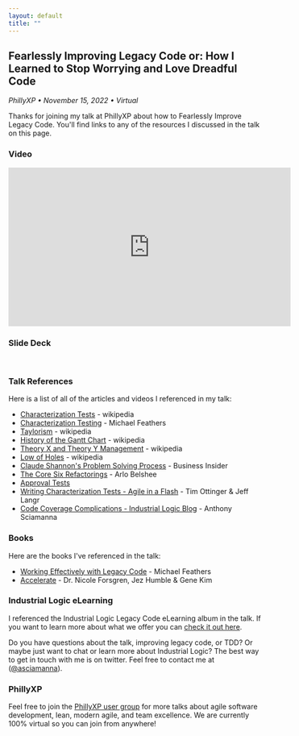 ```yaml
---
layout: default
title: ""
---
```

## Fearlessly Improving Legacy Code or: How I Learned to Stop Worrying and Love Dreadful Code
_PhillyXP &bull; November 15, 2022 &bull; Virtual_

Thanks for joining my talk at PhillyXP about how to Fearlessly Improve Legacy Code. You'll find links to any of the resources I discussed in the talk on this page. 

### Video
<iframe width="560" height="315" src="https://www.youtube.com/embed/DHHOzYmiFe4" title="YouTube video player" frameborder="0" allow="accelerometer; autoplay; clipboard-write; encrypted-media; gyroscope; picture-in-picture" allowfullscreen></iframe>
<br/>

### Slide Deck
<script async class="speakerdeck-embed" data-id="2052e493ccd24854b77a748b3014adf6" data-ratio="1.77725118483412" src="//speakerdeck.com/assets/embed.js"></script>
<br/>

### Talk References

Here is a list of all of the articles and videos I referenced in my talk:

* [Characterization Tests](https://en.wikipedia.org/wiki/Characterization_test) - wikipedia
* [Characterization Testing](https://michaelfeathers.silvrback.com/characterization-testing) - Michael Feathers
* [Taylorism](https://en.wikipedia.org/wiki/Scientific_management) - wikipedia
* [History of the Gantt Chart](https://en.wikipedia.org/wiki/Gantt_chart) - wikipedia
* [Theory X and Theory Y Management](https://en.wikipedia.org/wiki/Theory_X_and_Theory_Y) - wikipedia
* [Low of Holes](https://en.wikipedia.org/wiki/Law_of_holes) - wikipedia
* [Claude Shannon's Problem Solving Process](https://www.businessinsider.com/engineer-claude-shannon-problem-solving-process-2017-7) - Business Insider
* [The Core Six Refactorings](https://arlobelshee.com/the-core-6-refactorings/) - Arlo Belshee
* [Approval Tests](https://approvaltests.com/)
* [Writing Characterization Tests - Agile in a Flash](https://agileinaflash.blogspot.com/2009/02/writing-characterization-tests.html) - Tim Ottinger & Jeff Langr
* [Code Coverage Complications - Industrial Logic Blog](https://www.industriallogic.com/blog/code-coverage-complications/) - Anthony Sciamanna


### Books
Here are the books I've referenced in the talk:
* [Working Effectively with Legacy Code](https://www.amazon.com/Working-Effectively-Legacy-Michael-Feathers/dp/0131177052/) - Michael Feathers
* [Accelerate](https://www.amazon.com/Accelerate-Software-Performing-Technology-Organizations/dp/1942788339/) - Dr. Nicole Forsgren, Jez Humble & Gene Kim

### Industrial Logic eLearning
I referenced the Industrial Logic Legacy Code eLearning album in the talk. If you want to learn more about what we offer you can [check it out here](https://www.industriallogic.com/training/elearning/).

Do you have questions about the talk, improving legacy code, or TDD? Or maybe just want to chat or learn more about Industrial Logic? The best way to get in touch with me is on twitter. Feel free to contact me at ([@asciamanna](https://www.twitter.com/asciamanna)).

### PhillyXP
Feel free to join the [PhillyXP user group](https://meetup.com/phillyxp) for more talks about agile software development, lean, modern agile, and team excellence. We are currently 100% virtual so you can join from anywhere!
